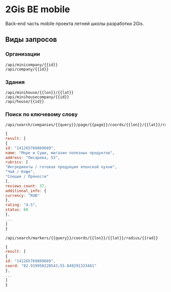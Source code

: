 2Gis BE mobile
=========
Back-end часть mobile проекта летней школы разработки 2Gis.

Виды запросов 
----
### Организации

    /api/minicompany/{{id}}
    /api/company/{{id}}
### Здания
    /api/minihouse/{{lon}}/{{lat}}
    /api/minihousecompany/{{id}}
    /api/house/{{id}}
### Поиск по ключевому слову
    /api/search/companies/{{query}}/page/{{page}}/coords/{{lon}}/{{lat}}/radius/{{rad}}
   
```javascript
{
result: [
{
id: "141265769869669",
name: "Море и Суши, магазин полезных продуктов",
address: "Писарева, 53",
rubrics: [
"Ингредиенты / готовая продукция японской кухни",
"Чай / Кофе",
"Специи / Пряности"
],
reviews_count: 37,
additional_info: {
currency: "RUB"
},
rating: "4.5",
status: 60
},
...
]
}
```


    /api/search/markers/{{query}}/coords/{{lon}}/{{lat}}/radius/{{rad}}

```javascript
{
result: [
{
id: "141265769869669",
coord: "82.919950220543;55.049291323461"
},
...
]
}
```



